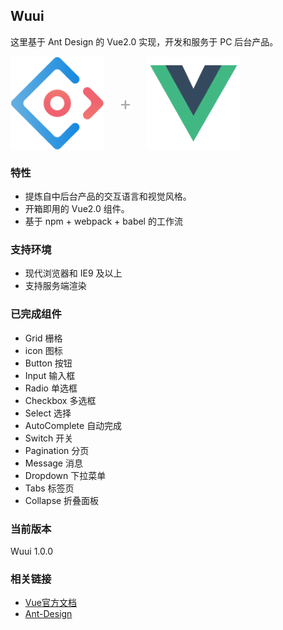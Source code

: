  ## Wuui

 这里基于 Ant Design 的 Vue2.0 实现，开发和服务于 PC 后台产品。

 <div class="pic-plus">
   <img width="150" src="../../assets/images/ant.svg">
   <span>+</span>
   <img width="150" src="../../assets/images/vue.svg">
 </div>

<style>
.pic-plus > * {
  display: inline-block !important;
  vertical-align: middle;
}
.pic-plus span {
  font-size: 30px;
  color: #aaa;
  margin: 0 20px;
}
</style>

### 特性

- 提炼自中后台产品的交互语言和视觉风格。
- 开箱即用的 Vue2.0 组件。
- 基于 npm + webpack + babel 的工作流

### 支持环境

* 现代浏览器和 IE9 及以上
* 支持服务端渲染

### 已完成组件

- Grid 栅格
- icon 图标
- Button 按钮
- Input 输入框
- Radio 单选框
- Checkbox 多选框
- Select 选择
- AutoComplete 自动完成
- Switch 开关
- Pagination 分页
- Message 消息
- Dropdown 下拉菜单
- Tabs 标签页
- Collapse 折叠面板


### 当前版本

Wuui 1.0.0




### 相关链接

- [Vue官方文档](https://cn.vuejs.org/)
- [Ant-Design](https://github.com/ant-design/ant-design/)
